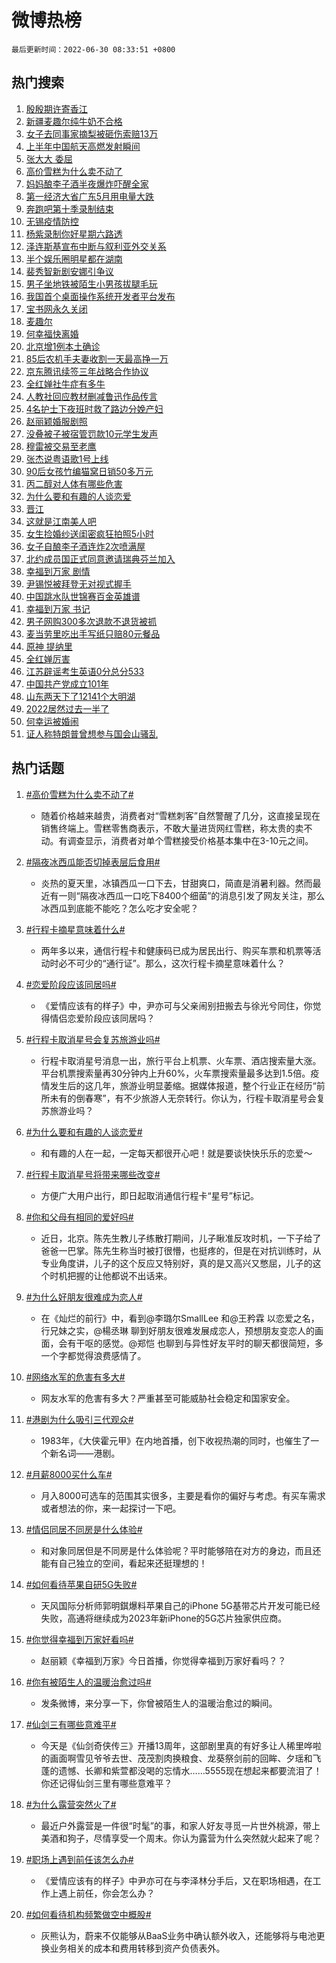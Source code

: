 # 微博热榜

`最后更新时间：2022-06-30 08:33:51 +0800`

## 热门搜索

1. [殷殷期许寄香江](https://m.weibo.cn/search?containerid=100103type%3D1%26t%3D10%26q%3D%23%E6%AE%B7%E6%AE%B7%E6%9C%9F%E8%AE%B8%E5%AF%84%E9%A6%99%E6%B1%9F%23&stream_entry_id=51&isnewpage=1&extparam=seat%3D1%26pos%3D0%26filter_type%3Drealtimehot%26dgr%3D0%26cate%3D10103%26c_type%3D51%26display_time%3D1656549229%26pre_seqid%3D16565492296960402607387&luicode=10000011&lfid=106003type%253D25%2526t%253D3%2526disable_hot%253D1%2526filter_type%253Drealtimehot)
1. [新疆麦趣尔纯牛奶不合格](https://m.weibo.cn/search?containerid=100103type%3D1%26t%3D10%26q%3D%23%E6%96%B0%E7%96%86%E9%BA%A6%E8%B6%A3%E5%B0%94%E7%BA%AF%E7%89%9B%E5%A5%B6%E4%B8%8D%E5%90%88%E6%A0%BC%23&stream_entry_id=31&isnewpage=1&extparam=seat%3D1%26pos%3D0%26filter_type%3Drealtimehot%26dgr%3D0%26lcate%3D5001%26realpos%3D1%26c_type%3D31%26cate%3D0%26flag%3D1%26display_time%3D1656549229%26pre_seqid%3D16565492296960402607387&luicode=10000011&lfid=106003type%253D25%2526t%253D3%2526disable_hot%253D1%2526filter_type%253Drealtimehot)
1. [女子去同事家摘梨被砸伤索赔13万](https://m.weibo.cn/search?containerid=100103type%3D1%26t%3D10%26q%3D%23%E5%A5%B3%E5%AD%90%E5%8E%BB%E5%90%8C%E4%BA%8B%E5%AE%B6%E6%91%98%E6%A2%A8%E8%A2%AB%E7%A0%B8%E4%BC%A4%E7%B4%A2%E8%B5%9413%E4%B8%87%23&stream_entry_id=31&isnewpage=1&extparam=seat%3D1%26pos%3D1%26filter_type%3Drealtimehot%26dgr%3D0%26lcate%3D5001%26realpos%3D2%26c_type%3D31%26cate%3D0%26flag%3D1%26display_time%3D1656549229%26pre_seqid%3D16565492296960402607387&luicode=10000011&lfid=106003type%253D25%2526t%253D3%2526disable_hot%253D1%2526filter_type%253Drealtimehot)
1. [上半年中国航天高燃发射瞬间](https://m.weibo.cn/search?containerid=100103type%3D1%26t%3D10%26q%3D%23%E4%B8%8A%E5%8D%8A%E5%B9%B4%E4%B8%AD%E5%9B%BD%E8%88%AA%E5%A4%A9%E9%AB%98%E7%87%83%E5%8F%91%E5%B0%84%E7%9E%AC%E9%97%B4%23&stream_entry_id=31&isnewpage=1&extparam=seat%3D1%26pos%3D2%26filter_type%3Drealtimehot%26dgr%3D0%26lcate%3D5001%26realpos%3D3%26c_type%3D31%26cate%3D0%26flag%3D0%26display_time%3D1656549229%26pre_seqid%3D16565492296960402607387&luicode=10000011&lfid=106003type%253D25%2526t%253D3%2526disable_hot%253D1%2526filter_type%253Drealtimehot)
1. [张大大 委屈](https://m.weibo.cn/search?containerid=100103type%3D1%26t%3D10%26q%3D%E5%BC%A0%E5%A4%A7%E5%A4%A7+%E5%A7%94%E5%B1%88&stream_entry_id=31&isnewpage=1&extparam=seat%3D1%26pos%3D3%26filter_type%3Drealtimehot%26dgr%3D0%26lcate%3D5001%26realpos%3D4%26c_type%3D31%26cate%3D0%26flag%3D1%26display_time%3D1656549229%26pre_seqid%3D16565492296960402607387&luicode=10000011&lfid=106003type%253D25%2526t%253D3%2526disable_hot%253D1%2526filter_type%253Drealtimehot)
1. [高价雪糕为什么卖不动了](https://m.weibo.cn/search?containerid=100103type%3D1%26t%3D10%26q%3D%23%E9%AB%98%E4%BB%B7%E9%9B%AA%E7%B3%95%E4%B8%BA%E4%BB%80%E4%B9%88%E5%8D%96%E4%B8%8D%E5%8A%A8%E4%BA%86%23&stream_entry_id=31&isnewpage=1&extparam=seat%3D1%26pos%3D4%26filter_type%3Drealtimehot%26dgr%3D0%26lcate%3D5001%26realpos%3D5%26c_type%3D31%26cate%3D0%26flag%3D0%26display_time%3D1656549229%26pre_seqid%3D16565492296960402607387&luicode=10000011&lfid=106003type%253D25%2526t%253D3%2526disable_hot%253D1%2526filter_type%253Drealtimehot)
1. [妈妈酿李子酒半夜爆炸吓醒全家](https://m.weibo.cn/search?containerid=100103type%3D1%26t%3D10%26q%3D%23%E5%A6%88%E5%A6%88%E9%85%BF%E6%9D%8E%E5%AD%90%E9%85%92%E5%8D%8A%E5%A4%9C%E7%88%86%E7%82%B8%E5%90%93%E9%86%92%E5%85%A8%E5%AE%B6%23&stream_entry_id=31&isnewpage=1&extparam=seat%3D1%26pos%3D5%26filter_type%3Drealtimehot%26dgr%3D0%26lcate%3D5001%26realpos%3D6%26c_type%3D31%26cate%3D0%26flag%3D0%26display_time%3D1656549229%26pre_seqid%3D16565492296960402607387&luicode=10000011&lfid=106003type%253D25%2526t%253D3%2526disable_hot%253D1%2526filter_type%253Drealtimehot)
1. [第一经济大省广东5月用电量大跌](https://m.weibo.cn/search?containerid=100103type%3D1%26t%3D10%26q%3D%23%E7%AC%AC%E4%B8%80%E7%BB%8F%E6%B5%8E%E5%A4%A7%E7%9C%81%E5%B9%BF%E4%B8%9C5%E6%9C%88%E7%94%A8%E7%94%B5%E9%87%8F%E5%A4%A7%E8%B7%8C%23&stream_entry_id=31&isnewpage=1&extparam=seat%3D1%26pos%3D6%26filter_type%3Drealtimehot%26dgr%3D0%26lcate%3D5001%26realpos%3D7%26c_type%3D31%26cate%3D0%26flag%3D1%26display_time%3D1656549229%26pre_seqid%3D16565492296960402607387&luicode=10000011&lfid=106003type%253D25%2526t%253D3%2526disable_hot%253D1%2526filter_type%253Drealtimehot)
1. [奔跑吧第十季录制结束](https://m.weibo.cn/search?containerid=100103type%3D1%26t%3D10%26q%3D%E5%A5%94%E8%B7%91%E5%90%A7%E7%AC%AC%E5%8D%81%E5%AD%A3%E5%BD%95%E5%88%B6%E7%BB%93%E6%9D%9F&stream_entry_id=31&isnewpage=1&extparam=seat%3D1%26pos%3D7%26filter_type%3Drealtimehot%26dgr%3D0%26lcate%3D5001%26realpos%3D8%26c_type%3D31%26cate%3D0%26flag%3D1%26display_time%3D1656549229%26pre_seqid%3D16565492296960402607387&luicode=10000011&lfid=106003type%253D25%2526t%253D3%2526disable_hot%253D1%2526filter_type%253Drealtimehot)
1. [无锡疫情防控](https://m.weibo.cn/search?containerid=100103type%3D1%26t%3D10%26q%3D%23%E6%97%A0%E9%94%A1%E7%96%AB%E6%83%85%E9%98%B2%E6%8E%A7%23&stream_entry_id=31&isnewpage=1&extparam=seat%3D1%26pos%3D8%26filter_type%3Drealtimehot%26dgr%3D0%26lcate%3D5001%26realpos%3D9%26c_type%3D31%26cate%3D0%26flag%3D1%26display_time%3D1656549229%26pre_seqid%3D16565492296960402607387&luicode=10000011&lfid=106003type%253D25%2526t%253D3%2526disable_hot%253D1%2526filter_type%253Drealtimehot)
1. [杨紫录制你好星期六路透](https://m.weibo.cn/search?containerid=100103type%3D1%26t%3D10%26q%3D%23%E6%9D%A8%E7%B4%AB%E5%BD%95%E5%88%B6%E4%BD%A0%E5%A5%BD%E6%98%9F%E6%9C%9F%E5%85%AD%E8%B7%AF%E9%80%8F%23&stream_entry_id=31&isnewpage=1&extparam=seat%3D1%26pos%3D9%26filter_type%3Drealtimehot%26dgr%3D0%26lcate%3D5001%26realpos%3D10%26c_type%3D31%26cate%3D0%26flag%3D1%26display_time%3D1656549229%26pre_seqid%3D16565492296960402607387&luicode=10000011&lfid=106003type%253D25%2526t%253D3%2526disable_hot%253D1%2526filter_type%253Drealtimehot)
1. [泽连斯基宣布中断与叙利亚外交关系](https://m.weibo.cn/search?containerid=100103type%3D1%26t%3D10%26q%3D%23%E6%B3%BD%E8%BF%9E%E6%96%AF%E5%9F%BA%E5%AE%A3%E5%B8%83%E4%B8%AD%E6%96%AD%E4%B8%8E%E5%8F%99%E5%88%A9%E4%BA%9A%E5%A4%96%E4%BA%A4%E5%85%B3%E7%B3%BB%23&stream_entry_id=31&isnewpage=1&extparam=seat%3D1%26pos%3D10%26filter_type%3Drealtimehot%26dgr%3D0%26lcate%3D5001%26realpos%3D11%26c_type%3D31%26cate%3D0%26flag%3D1%26display_time%3D1656549229%26pre_seqid%3D16565492296960402607387&luicode=10000011&lfid=106003type%253D25%2526t%253D3%2526disable_hot%253D1%2526filter_type%253Drealtimehot)
1. [半个娱乐圈明星都在湖南](https://m.weibo.cn/search?containerid=100103type%3D1%26t%3D10%26q%3D%23%E5%8D%8A%E4%B8%AA%E5%A8%B1%E4%B9%90%E5%9C%88%E6%98%8E%E6%98%9F%E9%83%BD%E5%9C%A8%E6%B9%96%E5%8D%97%23&stream_entry_id=31&isnewpage=1&extparam=seat%3D1%26pos%3D11%26filter_type%3Drealtimehot%26dgr%3D0%26lcate%3D5001%26realpos%3D12%26c_type%3D31%26cate%3D0%26flag%3D2%26display_time%3D1656549229%26pre_seqid%3D16565492296960402607387&luicode=10000011&lfid=106003type%253D25%2526t%253D3%2526disable_hot%253D1%2526filter_type%253Drealtimehot)
1. [裴秀智新剧安娜引争议](https://m.weibo.cn/search?containerid=100103type%3D1%26t%3D10%26q%3D%23%E8%A3%B4%E7%A7%80%E6%99%BA%E6%96%B0%E5%89%A7%E5%AE%89%E5%A8%9C%E5%BC%95%E4%BA%89%E8%AE%AE%23&stream_entry_id=31&isnewpage=1&extparam=seat%3D1%26pos%3D12%26filter_type%3Drealtimehot%26dgr%3D0%26lcate%3D5001%26realpos%3D13%26c_type%3D31%26cate%3D0%26flag%3D0%26display_time%3D1656549229%26pre_seqid%3D16565492296960402607387&luicode=10000011&lfid=106003type%253D25%2526t%253D3%2526disable_hot%253D1%2526filter_type%253Drealtimehot)
1. [男子坐地铁被陌生小男孩拔腿毛玩](https://m.weibo.cn/search?containerid=100103type%3D1%26t%3D10%26q%3D%23%E7%94%B7%E5%AD%90%E5%9D%90%E5%9C%B0%E9%93%81%E8%A2%AB%E9%99%8C%E7%94%9F%E5%B0%8F%E7%94%B7%E5%AD%A9%E6%8B%94%E8%85%BF%E6%AF%9B%E7%8E%A9%23&stream_entry_id=31&isnewpage=1&extparam=seat%3D1%26pos%3D13%26filter_type%3Drealtimehot%26dgr%3D0%26lcate%3D5001%26realpos%3D14%26c_type%3D31%26cate%3D0%26flag%3D0%26display_time%3D1656549229%26pre_seqid%3D16565492296960402607387&luicode=10000011&lfid=106003type%253D25%2526t%253D3%2526disable_hot%253D1%2526filter_type%253Drealtimehot)
1. [我国首个桌面操作系统开发者平台发布](https://m.weibo.cn/search?containerid=100103type%3D1%26t%3D10%26q%3D%23%E6%88%91%E5%9B%BD%E9%A6%96%E4%B8%AA%E6%A1%8C%E9%9D%A2%E6%93%8D%E4%BD%9C%E7%B3%BB%E7%BB%9F%E5%BC%80%E5%8F%91%E8%80%85%E5%B9%B3%E5%8F%B0%E5%8F%91%E5%B8%83%23&stream_entry_id=31&isnewpage=1&extparam=seat%3D1%26pos%3D14%26filter_type%3Drealtimehot%26dgr%3D0%26lcate%3D5001%26realpos%3D15%26c_type%3D31%26cate%3D0%26flag%3D1%26display_time%3D1656549229%26pre_seqid%3D16565492296960402607387&luicode=10000011&lfid=106003type%253D25%2526t%253D3%2526disable_hot%253D1%2526filter_type%253Drealtimehot)
1. [宝书网永久关闭](https://m.weibo.cn/search?containerid=100103type%3D1%26t%3D10%26q%3D%23%E5%AE%9D%E4%B9%A6%E7%BD%91%E6%B0%B8%E4%B9%85%E5%85%B3%E9%97%AD%23&stream_entry_id=31&isnewpage=1&extparam=seat%3D1%26pos%3D15%26filter_type%3Drealtimehot%26dgr%3D0%26lcate%3D5001%26realpos%3D16%26c_type%3D31%26cate%3D0%26flag%3D1%26display_time%3D1656549229%26pre_seqid%3D16565492296960402607387&luicode=10000011&lfid=106003type%253D25%2526t%253D3%2526disable_hot%253D1%2526filter_type%253Drealtimehot)
1. [麦趣尔](https://m.weibo.cn/search?containerid=100103type%3D1%26t%3D10%26q%3D%23%E9%BA%A6%E8%B6%A3%E5%B0%94%23&stream_entry_id=31&isnewpage=1&extparam=seat%3D1%26pos%3D16%26filter_type%3Drealtimehot%26dgr%3D0%26lcate%3D5001%26realpos%3D17%26c_type%3D31%26cate%3D0%26flag%3D0%26display_time%3D1656549229%26pre_seqid%3D16565492296960402607387&luicode=10000011&lfid=106003type%253D25%2526t%253D3%2526disable_hot%253D1%2526filter_type%253Drealtimehot)
1. [何幸福快离婚](https://m.weibo.cn/search?containerid=100103type%3D1%26t%3D10%26q%3D%23%E4%BD%95%E5%B9%B8%E7%A6%8F%E5%BF%AB%E7%A6%BB%E5%A9%9A%23&stream_entry_id=31&isnewpage=1&extparam=seat%3D1%26pos%3D17%26filter_type%3Drealtimehot%26dgr%3D0%26lcate%3D5001%26realpos%3D18%26c_type%3D31%26cate%3D0%26flag%3D0%26display_time%3D1656549229%26pre_seqid%3D16565492296960402607387&luicode=10000011&lfid=106003type%253D25%2526t%253D3%2526disable_hot%253D1%2526filter_type%253Drealtimehot)
1. [北京增1例本土确诊](https://m.weibo.cn/search?containerid=100103type%3D1%26t%3D10%26q%3D%23%E5%8C%97%E4%BA%AC%E5%A2%9E1%E4%BE%8B%E6%9C%AC%E5%9C%9F%E7%A1%AE%E8%AF%8A%23&stream_entry_id=31&isnewpage=1&extparam=seat%3D1%26pos%3D18%26filter_type%3Drealtimehot%26dgr%3D0%26lcate%3D5001%26realpos%3D19%26c_type%3D31%26cate%3D0%26flag%3D1%26display_time%3D1656549229%26pre_seqid%3D16565492296960402607387&luicode=10000011&lfid=106003type%253D25%2526t%253D3%2526disable_hot%253D1%2526filter_type%253Drealtimehot)
1. [85后农机手夫妻收割一天最高挣一万](https://m.weibo.cn/search?containerid=100103type%3D1%26t%3D10%26q%3D%2385%E5%90%8E%E5%86%9C%E6%9C%BA%E6%89%8B%E5%A4%AB%E5%A6%BB%E6%94%B6%E5%89%B2%E4%B8%80%E5%A4%A9%E6%9C%80%E9%AB%98%E6%8C%A3%E4%B8%80%E4%B8%87%23&stream_entry_id=31&isnewpage=1&extparam=seat%3D1%26pos%3D19%26filter_type%3Drealtimehot%26dgr%3D0%26lcate%3D5001%26realpos%3D20%26c_type%3D31%26cate%3D0%26flag%3D0%26display_time%3D1656549229%26pre_seqid%3D16565492296960402607387&luicode=10000011&lfid=106003type%253D25%2526t%253D3%2526disable_hot%253D1%2526filter_type%253Drealtimehot)
1. [京东腾讯续签三年战略合作协议](https://m.weibo.cn/search?containerid=100103type%3D1%26t%3D10%26q%3D%23%E4%BA%AC%E4%B8%9C%E8%85%BE%E8%AE%AF%E7%BB%AD%E7%AD%BE%E4%B8%89%E5%B9%B4%E6%88%98%E7%95%A5%E5%90%88%E4%BD%9C%E5%8D%8F%E8%AE%AE%23&stream_entry_id=31&isnewpage=1&extparam=seat%3D1%26pos%3D20%26filter_type%3Drealtimehot%26dgr%3D0%26lcate%3D5001%26realpos%3D21%26c_type%3D31%26cate%3D0%26flag%3D1%26display_time%3D1656549229%26pre_seqid%3D16565492296960402607387&luicode=10000011&lfid=106003type%253D25%2526t%253D3%2526disable_hot%253D1%2526filter_type%253Drealtimehot)
1. [全红婵社牛症有多牛](https://m.weibo.cn/search?containerid=100103type%3D1%26t%3D10%26q%3D%23%E5%85%A8%E7%BA%A2%E5%A9%B5%E7%A4%BE%E7%89%9B%E7%97%87%E6%9C%89%E5%A4%9A%E7%89%9B%23&stream_entry_id=31&isnewpage=1&extparam=seat%3D1%26pos%3D21%26filter_type%3Drealtimehot%26dgr%3D0%26lcate%3D5001%26realpos%3D22%26c_type%3D31%26cate%3D0%26flag%3D0%26display_time%3D1656549229%26pre_seqid%3D16565492296960402607387&luicode=10000011&lfid=106003type%253D25%2526t%253D3%2526disable_hot%253D1%2526filter_type%253Drealtimehot)
1. [人教社回应教材删减鲁迅作品传言](https://m.weibo.cn/search?containerid=100103type%3D1%26t%3D10%26q%3D%23%E4%BA%BA%E6%95%99%E7%A4%BE%E5%9B%9E%E5%BA%94%E6%95%99%E6%9D%90%E5%88%A0%E5%87%8F%E9%B2%81%E8%BF%85%E4%BD%9C%E5%93%81%E4%BC%A0%E8%A8%80%23&stream_entry_id=31&isnewpage=1&extparam=seat%3D1%26pos%3D22%26filter_type%3Drealtimehot%26dgr%3D0%26lcate%3D5001%26realpos%3D23%26c_type%3D31%26cate%3D0%26flag%3D0%26display_time%3D1656549229%26pre_seqid%3D16565492296960402607387&luicode=10000011&lfid=106003type%253D25%2526t%253D3%2526disable_hot%253D1%2526filter_type%253Drealtimehot)
1. [4名护士下夜班时救了路边分娩产妇](https://m.weibo.cn/search?containerid=100103type%3D1%26t%3D10%26q%3D%234%E5%90%8D%E6%8A%A4%E5%A3%AB%E4%B8%8B%E5%A4%9C%E7%8F%AD%E6%97%B6%E6%95%91%E4%BA%86%E8%B7%AF%E8%BE%B9%E5%88%86%E5%A8%A9%E4%BA%A7%E5%A6%87%23&stream_entry_id=31&isnewpage=1&extparam=seat%3D1%26pos%3D23%26filter_type%3Drealtimehot%26dgr%3D0%26lcate%3D5001%26realpos%3D24%26c_type%3D31%26cate%3D0%26flag%3D0%26display_time%3D1656549229%26pre_seqid%3D16565492296960402607387&luicode=10000011&lfid=106003type%253D25%2526t%253D3%2526disable_hot%253D1%2526filter_type%253Drealtimehot)
1. [赵丽颖婚服剧照](https://m.weibo.cn/search?containerid=100103type%3D1%26t%3D10%26q%3D%E8%B5%B5%E4%B8%BD%E9%A2%96%E5%A9%9A%E6%9C%8D%E5%89%A7%E7%85%A7&stream_entry_id=31&isnewpage=1&extparam=seat%3D1%26pos%3D24%26filter_type%3Drealtimehot%26dgr%3D0%26lcate%3D5001%26realpos%3D25%26c_type%3D31%26cate%3D0%26flag%3D1%26display_time%3D1656549229%26pre_seqid%3D16565492296960402607387&luicode=10000011&lfid=106003type%253D25%2526t%253D3%2526disable_hot%253D1%2526filter_type%253Drealtimehot)
1. [没叠被子被宿管罚款10元学生发声](https://m.weibo.cn/search?containerid=100103type%3D1%26t%3D10%26q%3D%23%E6%B2%A1%E5%8F%A0%E8%A2%AB%E5%AD%90%E8%A2%AB%E5%AE%BF%E7%AE%A1%E7%BD%9A%E6%AC%BE10%E5%85%83%E5%AD%A6%E7%94%9F%E5%8F%91%E5%A3%B0%23&stream_entry_id=31&isnewpage=1&extparam=seat%3D1%26pos%3D25%26filter_type%3Drealtimehot%26dgr%3D0%26lcate%3D5001%26realpos%3D26%26c_type%3D31%26cate%3D0%26flag%3D0%26display_time%3D1656549229%26pre_seqid%3D16565492296960402607387&luicode=10000011&lfid=106003type%253D25%2526t%253D3%2526disable_hot%253D1%2526filter_type%253Drealtimehot)
1. [穆雷被交易至老鹰](https://m.weibo.cn/search?containerid=100103type%3D1%26t%3D10%26q%3D%23%E7%A9%86%E9%9B%B7%E8%A2%AB%E4%BA%A4%E6%98%93%E8%87%B3%E8%80%81%E9%B9%B0%23&stream_entry_id=31&isnewpage=1&extparam=seat%3D1%26pos%3D26%26filter_type%3Drealtimehot%26dgr%3D0%26lcate%3D5001%26realpos%3D27%26c_type%3D31%26cate%3D0%26flag%3D1%26display_time%3D1656549229%26pre_seqid%3D16565492296960402607387&luicode=10000011&lfid=106003type%253D25%2526t%253D3%2526disable_hot%253D1%2526filter_type%253Drealtimehot)
1. [张杰说粤语歌1号上线](https://m.weibo.cn/search?containerid=100103type%3D1%26t%3D10%26q%3D%23%E5%BC%A0%E6%9D%B0%E8%AF%B4%E7%B2%A4%E8%AF%AD%E6%AD%8C1%E5%8F%B7%E4%B8%8A%E7%BA%BF%23&stream_entry_id=31&isnewpage=1&extparam=seat%3D1%26pos%3D27%26filter_type%3Drealtimehot%26dgr%3D0%26lcate%3D5001%26realpos%3D28%26c_type%3D31%26cate%3D0%26flag%3D1%26display_time%3D1656549229%26pre_seqid%3D16565492296960402607387&luicode=10000011&lfid=106003type%253D25%2526t%253D3%2526disable_hot%253D1%2526filter_type%253Drealtimehot)
1. [90后女孩竹编猫窝日销50多万元](https://m.weibo.cn/search?containerid=100103type%3D1%26t%3D10%26q%3D%2390%E5%90%8E%E5%A5%B3%E5%AD%A9%E7%AB%B9%E7%BC%96%E7%8C%AB%E7%AA%9D%E6%97%A5%E9%94%8050%E5%A4%9A%E4%B8%87%E5%85%83%23&stream_entry_id=31&isnewpage=1&extparam=seat%3D1%26pos%3D28%26filter_type%3Drealtimehot%26dgr%3D0%26lcate%3D5001%26realpos%3D29%26c_type%3D31%26cate%3D0%26flag%3D0%26display_time%3D1656549229%26pre_seqid%3D16565492296960402607387&luicode=10000011&lfid=106003type%253D25%2526t%253D3%2526disable_hot%253D1%2526filter_type%253Drealtimehot)
1. [丙二醇对人体有哪些危害](https://m.weibo.cn/search?containerid=100103type%3D1%26t%3D10%26q%3D%23%E4%B8%99%E4%BA%8C%E9%86%87%E5%AF%B9%E4%BA%BA%E4%BD%93%E6%9C%89%E5%93%AA%E4%BA%9B%E5%8D%B1%E5%AE%B3%23&stream_entry_id=31&isnewpage=1&extparam=seat%3D1%26pos%3D29%26filter_type%3Drealtimehot%26dgr%3D0%26lcate%3D5001%26realpos%3D30%26c_type%3D31%26cate%3D0%26flag%3D1%26display_time%3D1656549229%26pre_seqid%3D16565492296960402607387&luicode=10000011&lfid=106003type%253D25%2526t%253D3%2526disable_hot%253D1%2526filter_type%253Drealtimehot)
1. [为什么要和有趣的人谈恋爱](https://m.weibo.cn/search?containerid=100103type%3D1%26t%3D10%26q%3D%23%E4%B8%BA%E4%BB%80%E4%B9%88%E8%A6%81%E5%92%8C%E6%9C%89%E8%B6%A3%E7%9A%84%E4%BA%BA%E8%B0%88%E6%81%8B%E7%88%B1%23&stream_entry_id=31&isnewpage=1&extparam=seat%3D1%26pos%3D30%26filter_type%3Drealtimehot%26dgr%3D0%26lcate%3D5001%26realpos%3D31%26c_type%3D31%26cate%3D0%26flag%3D0%26display_time%3D1656549229%26pre_seqid%3D16565492296960402607387&luicode=10000011&lfid=106003type%253D25%2526t%253D3%2526disable_hot%253D1%2526filter_type%253Drealtimehot)
1. [晋江](https://m.weibo.cn/search?containerid=100103type%3D1%26t%3D10%26q%3D%E6%99%8B%E6%B1%9F&stream_entry_id=31&isnewpage=1&extparam=seat%3D1%26pos%3D31%26filter_type%3Drealtimehot%26dgr%3D0%26lcate%3D5001%26realpos%3D32%26c_type%3D31%26cate%3D0%26flag%3D0%26display_time%3D1656549229%26pre_seqid%3D16565492296960402607387&luicode=10000011&lfid=106003type%253D25%2526t%253D3%2526disable_hot%253D1%2526filter_type%253Drealtimehot)
1. [这就是江南美人吧](https://m.weibo.cn/search?containerid=100103type%3D1%26t%3D10%26q%3D%23%E8%BF%99%E5%B0%B1%E6%98%AF%E6%B1%9F%E5%8D%97%E7%BE%8E%E4%BA%BA%E5%90%A7%23&stream_entry_id=31&isnewpage=1&extparam=seat%3D1%26pos%3D32%26filter_type%3Drealtimehot%26dgr%3D0%26lcate%3D5001%26realpos%3D33%26c_type%3D31%26cate%3D0%26flag%3D0%26display_time%3D1656549229%26pre_seqid%3D16565492296960402607387&luicode=10000011&lfid=106003type%253D25%2526t%253D3%2526disable_hot%253D1%2526filter_type%253Drealtimehot)
1. [女生捡婚纱送闺密疯狂拍照5小时](https://m.weibo.cn/search?containerid=100103type%3D1%26t%3D10%26q%3D%23%E5%A5%B3%E7%94%9F%E6%8D%A1%E5%A9%9A%E7%BA%B1%E9%80%81%E9%97%BA%E5%AF%86%E7%96%AF%E7%8B%82%E6%8B%8D%E7%85%A75%E5%B0%8F%E6%97%B6%23&stream_entry_id=31&isnewpage=1&extparam=seat%3D1%26pos%3D33%26filter_type%3Drealtimehot%26dgr%3D0%26lcate%3D5001%26realpos%3D34%26c_type%3D31%26cate%3D0%26flag%3D0%26display_time%3D1656549229%26pre_seqid%3D16565492296960402607387&luicode=10000011&lfid=106003type%253D25%2526t%253D3%2526disable_hot%253D1%2526filter_type%253Drealtimehot)
1. [女子自酿李子酒连炸2次喷满屋](https://m.weibo.cn/search?containerid=100103type%3D1%26t%3D10%26q%3D%23%E5%A5%B3%E5%AD%90%E8%87%AA%E9%85%BF%E6%9D%8E%E5%AD%90%E9%85%92%E8%BF%9E%E7%82%B82%E6%AC%A1%E5%96%B7%E6%BB%A1%E5%B1%8B%23&stream_entry_id=31&isnewpage=1&extparam=seat%3D1%26pos%3D34%26filter_type%3Drealtimehot%26dgr%3D0%26lcate%3D5001%26realpos%3D35%26c_type%3D31%26cate%3D0%26flag%3D1%26display_time%3D1656549229%26pre_seqid%3D16565492296960402607387&luicode=10000011&lfid=106003type%253D25%2526t%253D3%2526disable_hot%253D1%2526filter_type%253Drealtimehot)
1. [北约成员国正式同意邀请瑞典芬兰加入](https://m.weibo.cn/search?containerid=100103type%3D1%26t%3D10%26q%3D%23%E5%8C%97%E7%BA%A6%E6%88%90%E5%91%98%E5%9B%BD%E6%AD%A3%E5%BC%8F%E5%90%8C%E6%84%8F%E9%82%80%E8%AF%B7%E7%91%9E%E5%85%B8%E8%8A%AC%E5%85%B0%E5%8A%A0%E5%85%A5%23&stream_entry_id=31&isnewpage=1&extparam=seat%3D1%26pos%3D35%26filter_type%3Drealtimehot%26dgr%3D0%26lcate%3D5001%26realpos%3D36%26c_type%3D31%26cate%3D0%26flag%3D0%26display_time%3D1656549229%26pre_seqid%3D16565492296960402607387&luicode=10000011&lfid=106003type%253D25%2526t%253D3%2526disable_hot%253D1%2526filter_type%253Drealtimehot)
1. [幸福到万家 剧情](https://m.weibo.cn/search?containerid=100103type%3D1%26t%3D10%26q%3D%E5%B9%B8%E7%A6%8F%E5%88%B0%E4%B8%87%E5%AE%B6+%E5%89%A7%E6%83%85&stream_entry_id=31&isnewpage=1&extparam=seat%3D1%26pos%3D36%26filter_type%3Drealtimehot%26dgr%3D0%26lcate%3D5001%26realpos%3D37%26c_type%3D31%26cate%3D0%26flag%3D1%26display_time%3D1656549229%26pre_seqid%3D16565492296960402607387&luicode=10000011&lfid=106003type%253D25%2526t%253D3%2526disable_hot%253D1%2526filter_type%253Drealtimehot)
1. [尹锡悦被拜登无对视式握手](https://m.weibo.cn/search?containerid=100103type%3D1%26t%3D10%26q%3D%23%E5%B0%B9%E9%94%A1%E6%82%A6%E8%A2%AB%E6%8B%9C%E7%99%BB%E6%97%A0%E5%AF%B9%E8%A7%86%E5%BC%8F%E6%8F%A1%E6%89%8B%23&stream_entry_id=31&isnewpage=1&extparam=seat%3D1%26pos%3D37%26filter_type%3Drealtimehot%26dgr%3D0%26lcate%3D5001%26realpos%3D38%26c_type%3D31%26cate%3D0%26flag%3D0%26display_time%3D1656549229%26pre_seqid%3D16565492296960402607387&luicode=10000011&lfid=106003type%253D25%2526t%253D3%2526disable_hot%253D1%2526filter_type%253Drealtimehot)
1. [中国跳水队世锦赛百金英雄谱](https://m.weibo.cn/search?containerid=100103type%3D1%26t%3D10%26q%3D%23%E4%B8%AD%E5%9B%BD%E8%B7%B3%E6%B0%B4%E9%98%9F%E4%B8%96%E9%94%A6%E8%B5%9B%E7%99%BE%E9%87%91%E8%8B%B1%E9%9B%84%E8%B0%B1%23&stream_entry_id=31&isnewpage=1&extparam=seat%3D1%26pos%3D38%26filter_type%3Drealtimehot%26dgr%3D0%26lcate%3D5001%26realpos%3D39%26c_type%3D31%26cate%3D0%26flag%3D1%26display_time%3D1656549229%26pre_seqid%3D16565492296960402607387&luicode=10000011&lfid=106003type%253D25%2526t%253D3%2526disable_hot%253D1%2526filter_type%253Drealtimehot)
1. [幸福到万家 书记](https://m.weibo.cn/search?containerid=100103type%3D1%26t%3D10%26q%3D%E5%B9%B8%E7%A6%8F%E5%88%B0%E4%B8%87%E5%AE%B6+%E4%B9%A6%E8%AE%B0&stream_entry_id=31&isnewpage=1&extparam=seat%3D1%26pos%3D39%26filter_type%3Drealtimehot%26dgr%3D0%26lcate%3D5001%26realpos%3D40%26c_type%3D31%26cate%3D0%26flag%3D1%26display_time%3D1656549229%26pre_seqid%3D16565492296960402607387&luicode=10000011&lfid=106003type%253D25%2526t%253D3%2526disable_hot%253D1%2526filter_type%253Drealtimehot)
1. [男子网购300多次退款不退货被抓](https://m.weibo.cn/search?containerid=100103type%3D1%26t%3D10%26q%3D%23%E7%94%B7%E5%AD%90%E7%BD%91%E8%B4%AD300%E5%A4%9A%E6%AC%A1%E9%80%80%E6%AC%BE%E4%B8%8D%E9%80%80%E8%B4%A7%E8%A2%AB%E6%8A%93%23&stream_entry_id=31&isnewpage=1&extparam=seat%3D1%26pos%3D40%26filter_type%3Drealtimehot%26dgr%3D0%26lcate%3D5001%26realpos%3D41%26c_type%3D31%26cate%3D0%26flag%3D0%26display_time%3D1656549229%26pre_seqid%3D16565492296960402607387&luicode=10000011&lfid=106003type%253D25%2526t%253D3%2526disable_hot%253D1%2526filter_type%253Drealtimehot)
1. [麦当劳里吃出手写纸只赔80元餐品](https://m.weibo.cn/search?containerid=100103type%3D1%26t%3D10%26q%3D%23%E9%BA%A6%E5%BD%93%E5%8A%B3%E9%87%8C%E5%90%83%E5%87%BA%E6%89%8B%E5%86%99%E7%BA%B8%E5%8F%AA%E8%B5%9480%E5%85%83%E9%A4%90%E5%93%81%23&stream_entry_id=31&isnewpage=1&extparam=seat%3D1%26pos%3D41%26filter_type%3Drealtimehot%26dgr%3D0%26lcate%3D5001%26realpos%3D42%26c_type%3D31%26cate%3D0%26flag%3D0%26display_time%3D1656549229%26pre_seqid%3D16565492296960402607387&luicode=10000011&lfid=106003type%253D25%2526t%253D3%2526disable_hot%253D1%2526filter_type%253Drealtimehot)
1. [原神 提纳里](https://m.weibo.cn/search?containerid=100103type%3D1%26t%3D10%26q%3D%E5%8E%9F%E7%A5%9E+%E6%8F%90%E7%BA%B3%E9%87%8C&stream_entry_id=31&isnewpage=1&extparam=seat%3D1%26pos%3D42%26filter_type%3Drealtimehot%26dgr%3D0%26lcate%3D5001%26realpos%3D43%26c_type%3D31%26cate%3D0%26flag%3D0%26display_time%3D1656549229%26pre_seqid%3D16565492296960402607387&luicode=10000011&lfid=106003type%253D25%2526t%253D3%2526disable_hot%253D1%2526filter_type%253Drealtimehot)
1. [全红婵厉害](https://m.weibo.cn/search?containerid=100103type%3D1%26t%3D10%26q%3D%23%E5%85%A8%E7%BA%A2%E5%A9%B5%E5%8E%89%E5%AE%B3%23&stream_entry_id=31&isnewpage=1&extparam=seat%3D1%26pos%3D43%26filter_type%3Drealtimehot%26dgr%3D0%26lcate%3D5001%26realpos%3D44%26c_type%3D31%26cate%3D0%26flag%3D0%26display_time%3D1656549229%26pre_seqid%3D16565492296960402607387&luicode=10000011&lfid=106003type%253D25%2526t%253D3%2526disable_hot%253D1%2526filter_type%253Drealtimehot)
1. [江苏辟谣考生英语0分总分533](https://m.weibo.cn/search?containerid=100103type%3D1%26t%3D10%26q%3D%23%E6%B1%9F%E8%8B%8F%E8%BE%9F%E8%B0%A3%E8%80%83%E7%94%9F%E8%8B%B1%E8%AF%AD0%E5%88%86%E6%80%BB%E5%88%86533%23&stream_entry_id=31&isnewpage=1&extparam=seat%3D1%26pos%3D44%26filter_type%3Drealtimehot%26dgr%3D0%26lcate%3D5001%26realpos%3D45%26c_type%3D31%26cate%3D0%26flag%3D0%26display_time%3D1656549229%26pre_seqid%3D16565492296960402607387&luicode=10000011&lfid=106003type%253D25%2526t%253D3%2526disable_hot%253D1%2526filter_type%253Drealtimehot)
1. [中国共产党成立101年](https://m.weibo.cn/search?containerid=100103type%3D1%26t%3D10%26q%3D%E4%B8%AD%E5%9B%BD%E5%85%B1%E4%BA%A7%E5%85%9A%E6%88%90%E7%AB%8B101%E5%B9%B4&stream_entry_id=31&isnewpage=1&extparam=seat%3D1%26pos%3D45%26filter_type%3Drealtimehot%26dgr%3D0%26lcate%3D5001%26realpos%3D46%26c_type%3D31%26cate%3D0%26flag%3D1%26display_time%3D1656549229%26pre_seqid%3D16565492296960402607387&luicode=10000011&lfid=106003type%253D25%2526t%253D3%2526disable_hot%253D1%2526filter_type%253Drealtimehot)
1. [山东两天下了12141个大明湖](https://m.weibo.cn/search?containerid=100103type%3D1%26t%3D10%26q%3D%23%E5%B1%B1%E4%B8%9C%E4%B8%A4%E5%A4%A9%E4%B8%8B%E4%BA%8612141%E4%B8%AA%E5%A4%A7%E6%98%8E%E6%B9%96%23&stream_entry_id=31&isnewpage=1&extparam=seat%3D1%26pos%3D46%26filter_type%3Drealtimehot%26dgr%3D0%26lcate%3D5001%26realpos%3D47%26c_type%3D31%26cate%3D0%26flag%3D0%26display_time%3D1656549229%26pre_seqid%3D16565492296960402607387&luicode=10000011&lfid=106003type%253D25%2526t%253D3%2526disable_hot%253D1%2526filter_type%253Drealtimehot)
1. [2022居然过去一半了](https://m.weibo.cn/search?containerid=100103type%3D1%26t%3D10%26q%3D%232022%E5%B1%85%E7%84%B6%E8%BF%87%E5%8E%BB%E4%B8%80%E5%8D%8A%E4%BA%86%23&stream_entry_id=31&isnewpage=1&extparam=seat%3D1%26pos%3D47%26filter_type%3Drealtimehot%26dgr%3D0%26lcate%3D5001%26realpos%3D48%26c_type%3D31%26cate%3D0%26flag%3D1%26display_time%3D1656549229%26pre_seqid%3D16565492296960402607387&luicode=10000011&lfid=106003type%253D25%2526t%253D3%2526disable_hot%253D1%2526filter_type%253Drealtimehot)
1. [何幸运被婚闹](https://m.weibo.cn/search?containerid=100103type%3D1%26t%3D10%26q%3D%23%E4%BD%95%E5%B9%B8%E8%BF%90%E8%A2%AB%E5%A9%9A%E9%97%B9%23&stream_entry_id=31&isnewpage=1&extparam=seat%3D1%26pos%3D48%26filter_type%3Drealtimehot%26dgr%3D0%26lcate%3D5001%26realpos%3D49%26c_type%3D31%26cate%3D0%26flag%3D0%26display_time%3D1656549229%26pre_seqid%3D16565492296960402607387&luicode=10000011&lfid=106003type%253D25%2526t%253D3%2526disable_hot%253D1%2526filter_type%253Drealtimehot)
1. [证人称特朗普曾想参与国会山骚乱](https://m.weibo.cn/search?containerid=100103type%3D1%26t%3D10%26q%3D%23%E8%AF%81%E4%BA%BA%E7%A7%B0%E7%89%B9%E6%9C%97%E6%99%AE%E6%9B%BE%E6%83%B3%E5%8F%82%E4%B8%8E%E5%9B%BD%E4%BC%9A%E5%B1%B1%E9%AA%9A%E4%B9%B1%23&stream_entry_id=31&isnewpage=1&extparam=seat%3D1%26pos%3D49%26filter_type%3Drealtimehot%26dgr%3D0%26lcate%3D5001%26realpos%3D50%26c_type%3D31%26cate%3D0%26flag%3D0%26display_time%3D1656549229%26pre_seqid%3D16565492296960402607387&luicode=10000011&lfid=106003type%253D25%2526t%253D3%2526disable_hot%253D1%2526filter_type%253Drealtimehot)

## 热门话题

1. [#高价雪糕为什么卖不动了#](https://m.weibo.cn/search?containerid=231522type%3D1%26t%3D10%26q%3D%23%E9%AB%98%E4%BB%B7%E9%9B%AA%E7%B3%95%E4%B8%BA%E4%BB%80%E4%B9%88%E5%8D%96%E4%B8%8D%E5%8A%A8%E4%BA%86%23&stream_entry_id=128&isnewpage=1&extparam=seat%3D1%26c_type%3D128%26dgr%3D0%26cate%3D5004%26unitid%3D1656508284530%26lcate%3D5004%26pos%3D1-0-0%26display_time%3D1656549231%26pre_seqid%3D165654923128609963296&luicode=10000011&lfid=231648_-_4)
    - 随着价格越来越贵，消费者对“雪糕刺客”自然警醒了几分，这直接呈现在销售终端上。雪糕零售商表示，不敢大量进货网红雪糕，称太贵的卖不动。有调查显示，消费者对单个雪糕接受价格基本集中在3-10元之间。

1. [#隔夜冰西瓜能否切掉表层后食用#](https://m.weibo.cn/search?containerid=231522type%3D1%26t%3D10%26q%3D%23%E9%9A%94%E5%A4%9C%E5%86%B0%E8%A5%BF%E7%93%9C%E8%83%BD%E5%90%A6%E5%88%87%E6%8E%89%E8%A1%A8%E5%B1%82%E5%90%8E%E9%A3%9F%E7%94%A8%23&stream_entry_id=128&isnewpage=1&extparam=seat%3D1%26c_type%3D128%26dgr%3D0%26cate%3D5004%26unitid%3D44611%26lcate%3D5004%26pos%3D1-0-1%26display_time%3D1656549231%26pre_seqid%3D165654923128609963296&luicode=10000011&lfid=231648_-_4)
    - 炎热的夏天里，冰镇西瓜一口下去，甘甜爽口，简直是消暑利器。然而最近有一则“隔夜冰西瓜一口吃下8400个细菌”的消息引发了网友关注，那么冰西瓜到底能不能吃？怎么吃才安全呢？

1. [#行程卡摘星意味着什么#](https://m.weibo.cn/search?containerid=231522type%3D1%26t%3D10%26q%3D%23%E8%A1%8C%E7%A8%8B%E5%8D%A1%E6%91%98%E6%98%9F%E6%84%8F%E5%91%B3%E7%9D%80%E4%BB%80%E4%B9%88%23&stream_entry_id=128&isnewpage=1&extparam=seat%3D1%26c_type%3D128%26dgr%3D0%26cate%3D5004%26unitid%3D1656501076123%26lcate%3D5004%26pos%3D1-0-2%26display_time%3D1656549231%26pre_seqid%3D165654923128609963296&luicode=10000011&lfid=231648_-_4)
    - 两年多以来，通信行程卡和健康码已成为居民出行、购买车票和机票等活动时必不可少的“通行证”。那么，这次行程卡摘星意味着什么？

1. [#恋爱阶段应该同居吗#](https://m.weibo.cn/search?containerid=231522type%3D1%26t%3D10%26q%3D%23%E6%81%8B%E7%88%B1%E9%98%B6%E6%AE%B5%E5%BA%94%E8%AF%A5%E5%90%8C%E5%B1%85%E5%90%97%23&stream_entry_id=128&isnewpage=1&extparam=seat%3D1%26c_type%3D128%26dgr%3D0%26cate%3D5004%26unitid%3D44624%26lcate%3D5004%26pos%3D1-0-3%26display_time%3D1656549231%26pre_seqid%3D165654923128609963296&luicode=10000011&lfid=231648_-_4)
    - 《爱情应该有的样子》中，尹亦可与父亲闹别扭搬去与徐光兮同住，你觉得情侣恋爱阶段应该同居吗？

1. [#行程卡取消星号会复苏旅游业吗#](https://m.weibo.cn/search?containerid=231522type%3D1%26t%3D10%26q%3D%23%E8%A1%8C%E7%A8%8B%E5%8D%A1%E5%8F%96%E6%B6%88%E6%98%9F%E5%8F%B7%E4%BC%9A%E5%A4%8D%E8%8B%8F%E6%97%85%E6%B8%B8%E4%B8%9A%E5%90%97%23&stream_entry_id=128&isnewpage=1&extparam=seat%3D1%26c_type%3D128%26dgr%3D0%26cate%3D5004%26unitid%3D44618%26lcate%3D5004%26pos%3D1-0-4%26display_time%3D1656549231%26pre_seqid%3D165654923128609963296&luicode=10000011&lfid=231648_-_4)
    - 行程卡取消星号消息一出，旅行平台上机票、火车票、酒店搜索量大涨。平台机票搜索量再30分钟内上升60%，火车票搜索量最多达到1.5倍。疫情发生后的这几年，旅游业明显萎缩。据媒体报道，整个行业正在经历“前所未有的倒春寒”，有不少旅游人无奈转行。你认为，行程卡取消星号会复苏旅游业吗？

1. [#为什么要和有趣的人谈恋爱#](https://m.weibo.cn/search?containerid=231522type%3D1%26t%3D10%26q%3D%23%E4%B8%BA%E4%BB%80%E4%B9%88%E8%A6%81%E5%92%8C%E6%9C%89%E8%B6%A3%E7%9A%84%E4%BA%BA%E8%B0%88%E6%81%8B%E7%88%B1%23&stream_entry_id=128&isnewpage=1&extparam=seat%3D1%26c_type%3D128%26dgr%3D0%26cate%3D5004%26unitid%3D1656511585343%26lcate%3D5004%26pos%3D1-0-5%26display_time%3D1656549231%26pre_seqid%3D165654923128609963296&luicode=10000011&lfid=231648_-_4)
    - 和有趣的人在一起，一定每天都很开心吧！就是要谈快快乐乐的恋爱～

1. [#行程卡取消星号将带来哪些改变#](https://m.weibo.cn/search?containerid=231522type%3D1%26t%3D10%26q%3D%23%E8%A1%8C%E7%A8%8B%E5%8D%A1%E5%8F%96%E6%B6%88%E6%98%9F%E5%8F%B7%E5%B0%86%E5%B8%A6%E6%9D%A5%E5%93%AA%E4%BA%9B%E6%94%B9%E5%8F%98%23&stream_entry_id=128&isnewpage=1&extparam=seat%3D1%26c_type%3D128%26dgr%3D0%26cate%3D5004%26unitid%3D44621%26lcate%3D5004%26pos%3D1-0-6%26display_time%3D1656549231%26pre_seqid%3D165654923128609963296&luicode=10000011&lfid=231648_-_4)
    - 方便广大用户出行，即日起取消通信行程卡“星号”标记。

1. [#你和父母有相同的爱好吗#](https://m.weibo.cn/search?containerid=231522type%3D1%26t%3D10%26q%3D%23%E4%BD%A0%E5%92%8C%E7%88%B6%E6%AF%8D%E6%9C%89%E7%9B%B8%E5%90%8C%E7%9A%84%E7%88%B1%E5%A5%BD%E5%90%97%23&stream_entry_id=128&isnewpage=1&extparam=seat%3D1%26c_type%3D128%26dgr%3D0%26cate%3D5004%26unitid%3D1656492988838%26lcate%3D5004%26pos%3D1-0-7%26display_time%3D1656549231%26pre_seqid%3D165654923128609963296&luicode=10000011&lfid=231648_-_4)
    - 近日，北京。陈先生教儿子练散打期间，儿子瞅准反攻时机，一下子给了爸爸一巴掌。陈先生称当时被打很懵，也挺疼的，但是在对抗训练时，从专业角度讲，儿子的这个反应又特别好，真的是又高兴又憋屈，儿子的这个时机把握的让他都说不出话来。

1. [#为什么好朋友很难成为恋人#](https://m.weibo.cn/search?containerid=231522type%3D1%26t%3D10%26q%3D%23%E4%B8%BA%E4%BB%80%E4%B9%88%E5%A5%BD%E6%9C%8B%E5%8F%8B%E5%BE%88%E9%9A%BE%E6%88%90%E4%B8%BA%E6%81%8B%E4%BA%BA%23&stream_entry_id=128&isnewpage=1&extparam=seat%3D1%26c_type%3D128%26dgr%3D0%26cate%3D5004%26unitid%3D44625%26lcate%3D5004%26pos%3D1-0-8%26display_time%3D1656549231%26pre_seqid%3D165654923128609963296&luicode=10000011&lfid=231648_-_4)
    - 在《灿烂的前行》中，看到@李璐尔SmallLee 和@王矜霖 以恋爱之名，行兄妹之实，@楊丞琳 聊到好朋友很难发展成恋人，预想朋友变恋人的画面，会有干呕的感觉。@郑恺 也聊到与异性好友平时的聊天都很简短，多一个字都觉得浪费感情了。

1. [#网络水军的危害有多大#](https://m.weibo.cn/search?containerid=231522type%3D1%26t%3D10%26q%3D%23%E7%BD%91%E7%BB%9C%E6%B0%B4%E5%86%9B%E7%9A%84%E5%8D%B1%E5%AE%B3%E6%9C%89%E5%A4%9A%E5%A4%A7%23&stream_entry_id=128&isnewpage=1&extparam=seat%3D1%26c_type%3D128%26dgr%3D0%26cate%3D5004%26unitid%3D44609%26lcate%3D5004%26pos%3D1-0-9%26display_time%3D1656549231%26pre_seqid%3D165654923128609963296&luicode=10000011&lfid=231648_-_4)
    - 网友水军的危害有多大？严重甚至可能威胁社会稳定和国家安全。

1. [#港剧为什么吸引三代观众#](https://m.weibo.cn/search?containerid=231522type%3D1%26t%3D10%26q%3D%23%E6%B8%AF%E5%89%A7%E4%B8%BA%E4%BB%80%E4%B9%88%E5%90%B8%E5%BC%95%E4%B8%89%E4%BB%A3%E8%A7%82%E4%BC%97%23&stream_entry_id=128&isnewpage=1&extparam=seat%3D1%26c_type%3D128%26dgr%3D0%26cate%3D5004%26unitid%3D44613%26lcate%3D5004%26pos%3D1-0-10%26display_time%3D1656549231%26pre_seqid%3D165654923128609963296&luicode=10000011&lfid=231648_-_4)
    - 1983年，《大侠霍元甲》在内地首播，创下收视热潮的同时，也催生了一个新名词——港剧。

1. [#月薪8000买什么车#](https://m.weibo.cn/search?containerid=231522type%3D1%26t%3D10%26q%3D%23%E6%9C%88%E8%96%AA8000%E4%B9%B0%E4%BB%80%E4%B9%88%E8%BD%A6%23&stream_entry_id=128&isnewpage=1&extparam=seat%3D1%26c_type%3D128%26dgr%3D0%26cate%3D5004%26unitid%3D44605%26lcate%3D5004%26pos%3D1-0-11%26display_time%3D1656549231%26pre_seqid%3D165654923128609963296&luicode=10000011&lfid=231648_-_4)
    - 月入8000可选车的范围其实很多，主要是看你的偏好与考虑。有买车需求或者想法的你，来一起探讨一下吧。

1. [#情侣同居不同房是什么体验#](https://m.weibo.cn/search?containerid=231522type%3D1%26t%3D10%26q%3D%23%E6%83%85%E4%BE%A3%E5%90%8C%E5%B1%85%E4%B8%8D%E5%90%8C%E6%88%BF%E6%98%AF%E4%BB%80%E4%B9%88%E4%BD%93%E9%AA%8C%23&stream_entry_id=128&isnewpage=1&extparam=seat%3D1%26c_type%3D128%26dgr%3D0%26cate%3D5004%26unitid%3D44631%26lcate%3D5004%26pos%3D1-0-12%26display_time%3D1656549231%26pre_seqid%3D165654923128609963296&luicode=10000011&lfid=231648_-_4)
    - 和对象同居但是不同房是什么体验呢？平时能够陪在对方的身边，而且还能有自己独立的空间，看起来还挺理想的！

1. [#如何看待苹果自研5G失败#](https://m.weibo.cn/search?containerid=231522type%3D1%26t%3D10%26q%3D%23%E5%A6%82%E4%BD%95%E7%9C%8B%E5%BE%85%E8%8B%B9%E6%9E%9C%E8%87%AA%E7%A0%945G%E5%A4%B1%E8%B4%A5%23&stream_entry_id=128&isnewpage=1&extparam=seat%3D1%26c_type%3D128%26dgr%3D0%26cate%3D5004%26unitid%3D44626%26lcate%3D5004%26pos%3D1-0-13%26display_time%3D1656549231%26pre_seqid%3D165654923128609963296&luicode=10000011&lfid=231648_-_4)
    - 天风国际分析师郭明錤爆料苹果自己的iPhone 5G基带芯片开发可能已经失败，高通将继续成为2023年新iPhone的5G芯片独家供应商。

1. [#你觉得幸福到万家好看吗#](https://m.weibo.cn/search?containerid=231522type%3D1%26t%3D10%26q%3D%23%E4%BD%A0%E8%A7%89%E5%BE%97%E5%B9%B8%E7%A6%8F%E5%88%B0%E4%B8%87%E5%AE%B6%E5%A5%BD%E7%9C%8B%E5%90%97%23&stream_entry_id=128&isnewpage=1&extparam=seat%3D1%26c_type%3D128%26dgr%3D0%26cate%3D5004%26unitid%3D1656522966969%26lcate%3D5004%26pos%3D1-0-14%26display_time%3D1656549231%26pre_seqid%3D165654923128609963296&luicode=10000011&lfid=231648_-_4)
    - 赵丽颖《幸福到万家》今日首播，你觉得幸福到万家好看吗？？

1. [#你有被陌生人的温暖治愈过吗#](https://m.weibo.cn/search?containerid=231522type%3D1%26t%3D10%26q%3D%23%E4%BD%A0%E6%9C%89%E8%A2%AB%E9%99%8C%E7%94%9F%E4%BA%BA%E7%9A%84%E6%B8%A9%E6%9A%96%E6%B2%BB%E6%84%88%E8%BF%87%E5%90%97%23&stream_entry_id=128&isnewpage=1&extparam=seat%3D1%26c_type%3D128%26dgr%3D0%26cate%3D5004%26unitid%3D1656507082177%26lcate%3D5004%26pos%3D1-0-15%26display_time%3D1656549231%26pre_seqid%3D165654923128609963296&luicode=10000011&lfid=231648_-_4)
    - 发条微博，来分享一下，你曾被陌生人的温暖治愈过的瞬间。

1. [#仙剑三有哪些意难平#](https://m.weibo.cn/search?containerid=231522type%3D1%26t%3D10%26q%3D%23%E4%BB%99%E5%89%91%E4%B8%89%E6%9C%89%E5%93%AA%E4%BA%9B%E6%84%8F%E9%9A%BE%E5%B9%B3%23&stream_entry_id=128&isnewpage=1&extparam=seat%3D1%26c_type%3D128%26dgr%3D0%26cate%3D5004%26unitid%3D44591%26lcate%3D5004%26pos%3D1-0-16%26display_time%3D1656549231%26pre_seqid%3D165654923128609963296&luicode=10000011&lfid=231648_-_4)
    - 今天是《仙剑奇侠传三》开播13周年，这部剧里真的有好多让人稀里哗啦的画面啊雪见爷爷去世、茂茂割肉换粮食、龙葵祭剑前的回眸、夕瑶和飞蓬的遗憾、长卿和紫萱都没喝的忘情水……5555现在想起来都要流泪了！你还记得仙剑三里有哪些意难平？

1. [#为什么露营突然火了#](https://m.weibo.cn/search?containerid=231522type%3D1%26t%3D10%26q%3D%23%E4%B8%BA%E4%BB%80%E4%B9%88%E9%9C%B2%E8%90%A5%E7%AA%81%E7%84%B6%E7%81%AB%E4%BA%86%23&stream_entry_id=128&isnewpage=1&extparam=seat%3D1%26c_type%3D128%26dgr%3D0%26cate%3D5004%26unitid%3D44592%26lcate%3D5004%26pos%3D1-0-17%26display_time%3D1656549231%26pre_seqid%3D165654923128609963296&luicode=10000011&lfid=231648_-_4)
    - 最近户外露营是一件很“时髦”的事，和家人好友寻觅一片世外桃源，带上美酒和狗子，尽情享受一个周末。你认为露营为什么突然就火起来了呢？

1. [#职场上遇到前任该怎么办#](https://m.weibo.cn/search?containerid=231522type%3D1%26t%3D10%26q%3D%23%E8%81%8C%E5%9C%BA%E4%B8%8A%E9%81%87%E5%88%B0%E5%89%8D%E4%BB%BB%E8%AF%A5%E6%80%8E%E4%B9%88%E5%8A%9E%23&stream_entry_id=128&isnewpage=1&extparam=seat%3D1%26c_type%3D128%26dgr%3D0%26cate%3D5004%26unitid%3D44597%26lcate%3D5004%26pos%3D1-0-18%26display_time%3D1656549231%26pre_seqid%3D165654923128609963296&luicode=10000011&lfid=231648_-_4)
    - 《爱情应该有的样子》中尹亦可在与李泽林分手后，又在职场相遇，在工作上遇上前任，你会怎么办？

1. [#如何看待机构频繁做空中概股#](https://m.weibo.cn/search?containerid=231522type%3D1%26t%3D10%26q%3D%23%E5%A6%82%E4%BD%95%E7%9C%8B%E5%BE%85%E6%9C%BA%E6%9E%84%E9%A2%91%E7%B9%81%E5%81%9A%E7%A9%BA%E4%B8%AD%E6%A6%82%E8%82%A1%23&stream_entry_id=128&isnewpage=1&extparam=seat%3D1%26c_type%3D128%26dgr%3D0%26cate%3D5004%26unitid%3D44617%26lcate%3D5004%26pos%3D1-0-19%26display_time%3D1656549231%26pre_seqid%3D165654923128609963296&luicode=10000011&lfid=231648_-_4)
    - 灰熊认为，蔚来不仅能够从BaaS业务中确认额外收入，还能够将与电池更换业务相关的成本和费用转移到资产负债表外。

